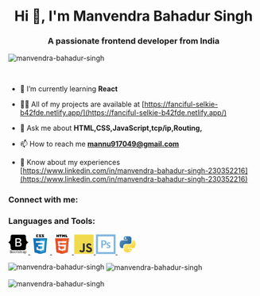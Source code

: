 <h1 align="center">Hi 👋, I'm Manvendra Bahadur Singh</h1>
<h3 align="center">A passionate frontend developer from India</h3>

<p align="left"> <img src="https://komarev.com/ghpvc/?username=manvendra-bahadur-singh&label=Profile%20views&color=0e75b6&style=flat" alt="manvendra-bahadur-singh" /> </p>

<p align="left"> <a href="https://twitter.com/" target="blank"><img src="https://img.shields.io/twitter/follow/?logo=twitter&style=for-the-badge" alt="" /></a> </p>

- 🌱 I’m currently learning **React**

- 👨‍💻 All of my projects are available at [https://fanciful-selkie-b42fde.netlify.app/](https://fanciful-selkie-b42fde.netlify.app/)

- 💬 Ask me about **HTML,CSS,JavaScript,tcp/ip,Routing,**

- 📫 How to reach me **mannu917049@gmail.com**

- 📄 Know about my experiences [https://www.linkedin.com/in/manvendra-bahadur-singh-230352216](https://www.linkedin.com/in/manvendra-bahadur-singh-230352216)

<h3 align="left">Connect with me:</h3>
<p align="left">
</p>

<h3 align="left">Languages and Tools:</h3>
<p align="left"> <a href="https://getbootstrap.com" target="_blank" rel="noreferrer"> <img src="https://raw.githubusercontent.com/devicons/devicon/master/icons/bootstrap/bootstrap-plain-wordmark.svg" alt="bootstrap" width="40" height="40"/> </a> <a href="https://www.w3schools.com/css/" target="_blank" rel="noreferrer"> <img src="https://raw.githubusercontent.com/devicons/devicon/master/icons/css3/css3-original-wordmark.svg" alt="css3" width="40" height="40"/> </a> <a href="https://www.w3.org/html/" target="_blank" rel="noreferrer"> <img src="https://raw.githubusercontent.com/devicons/devicon/master/icons/html5/html5-original-wordmark.svg" alt="html5" width="40" height="40"/> </a> <a href="https://developer.mozilla.org/en-US/docs/Web/JavaScript" target="_blank" rel="noreferrer"> <img src="https://raw.githubusercontent.com/devicons/devicon/master/icons/javascript/javascript-original.svg" alt="javascript" width="40" height="40"/> </a> <a href="https://www.photoshop.com/en" target="_blank" rel="noreferrer"> <img src="https://raw.githubusercontent.com/devicons/devicon/master/icons/photoshop/photoshop-line.svg" alt="photoshop" width="40" height="40"/> </a> <a href="https://www.python.org" target="_blank" rel="noreferrer"> <img src="https://raw.githubusercontent.com/devicons/devicon/master/icons/python/python-original.svg" alt="python" width="40" height="40"/> </a> </p>

<p><img align="left" src="https://github-readme-stats.vercel.app/api/top-langs?username=manvendra-bahadur-singh&show_icons=true&locale=en&layout=compact" alt="manvendra-bahadur-singh" /></p>

<p>&nbsp;<img align="center" src="https://github-readme-stats.vercel.app/api?username=manvendra-bahadur-singh&show_icons=true&locale=en" alt="manvendra-bahadur-singh" /></p>

<p><img align="center" src="https://github-readme-streak-stats.herokuapp.com/?user=manvendra-bahadur-singh&" alt="manvendra-bahadur-singh" /></p>
